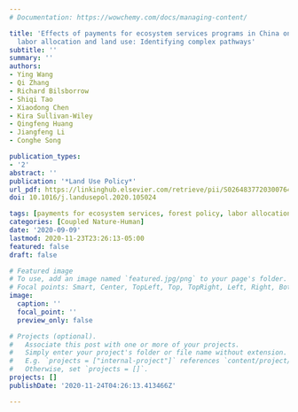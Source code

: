 ```yaml
---
# Documentation: https://wowchemy.com/docs/managing-content/

title: 'Effects of payments for ecosystem services programs in China on rural household
  labor allocation and land use: Identifying complex pathways'
subtitle: ''
summary: ''
authors:
- Ying Wang
- Qi Zhang
- Richard Bilsborrow
- Shiqi Tao
- Xiaodong Chen
- Kira Sullivan-Wiley
- Qingfeng Huang
- Jiangfeng Li
- Conghe Song

publication_types:
- '2'
abstract: ''
publication: '*Land Use Policy*'
url_pdf: https://linkinghub.elsevier.com/retrieve/pii/S0264837720300764
doi: 10.1016/j.landusepol.2020.105024

tags: [payments for ecosystem services, forest policy, labor allocation, household livelihoods]
categories: [Coupled Nature-Human]
date: '2020-09-09'
lastmod: 2020-11-23T23:26:13-05:00
featured: false
draft: false

# Featured image
# To use, add an image named `featured.jpg/png` to your page's folder.
# Focal points: Smart, Center, TopLeft, Top, TopRight, Left, Right, BottomLeft, Bottom, BottomRight.
image:
  caption: ''
  focal_point: ''
  preview_only: false

# Projects (optional).
#   Associate this post with one or more of your projects.
#   Simply enter your project's folder or file name without extension.
#   E.g. `projects = ["internal-project"]` references `content/project/deep-learning/index.md`.
#   Otherwise, set `projects = []`.
projects: []
publishDate: '2020-11-24T04:26:13.413466Z'

---
```


